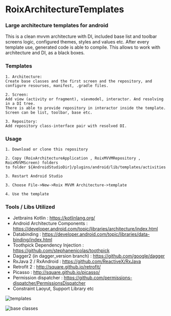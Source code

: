 # RoixArchitectureTemplates

### Large architecture templates for android

This is a clean mvvm architecture with DI, included base list and toolbar screens logic, configured themes, styles and values etc. 
After every template use, generated code is able to compile. This allows to work with architecture and DI, as a black boxes.

### Templates
```
1. Architecture: 
Create base classes and the first screen and the repository, and configure resourses, manifest, .gradle files.

2. Screen: 
Add view (activity or fragment), vievmodel, interactor. And resolving in a DI tree.  
There is able to provide repository in interactor inside the template. Screen can be list, toolbar, base etc.

3. Repository: 
Add repository class-interface pair with resolved DI.

```

### Usage
```
1. Download or clone this repository 

2. Copy (RoixArchitectureApplication , RoixMVVMRepository , RoixMVVMScreen) folders
to folder ${AndroidStudioDir}/plugins/android/lib/templates/activities

3. Restart Android Studio

3. Choose File->New->Roix MVVM Architecture->template

4. Use the template

```


### Tools / Libs Utilized
- Jetbrains Kotlin : https://kotlinlang.org/
- Android Architecture Components : https://developer.android.com/topic/libraries/architecture/index.html
- Databinding : https://developer.android.com/topic/libraries/data-binding/index.html
- Toothpick Dependency Injection : https://github.com/stephanenicolas/toothpick
- Dagger2 (in dagger_version branch) : https://github.com/google/dagger
- RxJava 2 / RxAndroid : https://github.com/ReactiveX/RxJava
- Retrofit 2 : http://square.github.io/retrofit/
- Picasso : http://square.github.io/picasso/
- Permission dispatcher : https://github.com/permissions-dispatcher/PermissionsDispatcher
- Constraint Laoyut, Support Library etc

![templates](https://drive.google.com/uc?export=download&id=1TmeTWi9mBKpGo7G9qQqNziHtkUIqeofV)

![base classes](https://drive.google.com/uc?export=download&id=1_0vD6KmbgCa9d1BESCbpZZeaKLkLQ3sp)


